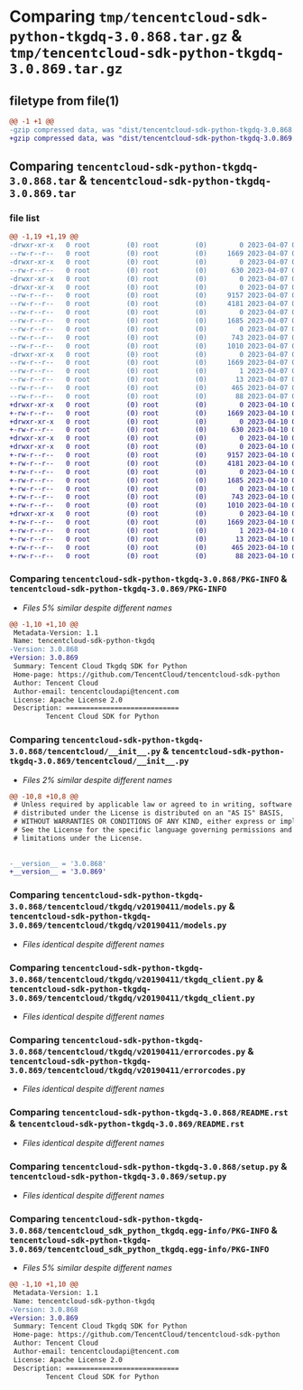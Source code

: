 # Comparing `tmp/tencentcloud-sdk-python-tkgdq-3.0.868.tar.gz` & `tmp/tencentcloud-sdk-python-tkgdq-3.0.869.tar.gz`

## filetype from file(1)

```diff
@@ -1 +1 @@
-gzip compressed data, was "dist/tencentcloud-sdk-python-tkgdq-3.0.868.tar", last modified: Fri Apr  7 01:03:28 2023, max compression
+gzip compressed data, was "dist/tencentcloud-sdk-python-tkgdq-3.0.869.tar", last modified: Mon Apr 10 03:16:46 2023, max compression
```

## Comparing `tencentcloud-sdk-python-tkgdq-3.0.868.tar` & `tencentcloud-sdk-python-tkgdq-3.0.869.tar`

### file list

```diff
@@ -1,19 +1,19 @@
-drwxr-xr-x   0 root         (0) root         (0)        0 2023-04-07 01:03:28.000000 tencentcloud-sdk-python-tkgdq-3.0.868/
--rw-r--r--   0 root         (0) root         (0)     1669 2023-04-07 01:03:28.000000 tencentcloud-sdk-python-tkgdq-3.0.868/PKG-INFO
-drwxr-xr-x   0 root         (0) root         (0)        0 2023-04-07 01:03:28.000000 tencentcloud-sdk-python-tkgdq-3.0.868/tencentcloud/
--rw-r--r--   0 root         (0) root         (0)      630 2023-04-07 01:03:28.000000 tencentcloud-sdk-python-tkgdq-3.0.868/tencentcloud/__init__.py
-drwxr-xr-x   0 root         (0) root         (0)        0 2023-04-07 01:03:28.000000 tencentcloud-sdk-python-tkgdq-3.0.868/tencentcloud/tkgdq/
-drwxr-xr-x   0 root         (0) root         (0)        0 2023-04-07 01:03:28.000000 tencentcloud-sdk-python-tkgdq-3.0.868/tencentcloud/tkgdq/v20190411/
--rw-r--r--   0 root         (0) root         (0)     9157 2023-04-07 01:03:28.000000 tencentcloud-sdk-python-tkgdq-3.0.868/tencentcloud/tkgdq/v20190411/models.py
--rw-r--r--   0 root         (0) root         (0)     4181 2023-04-07 01:03:28.000000 tencentcloud-sdk-python-tkgdq-3.0.868/tencentcloud/tkgdq/v20190411/tkgdq_client.py
--rw-r--r--   0 root         (0) root         (0)        0 2023-04-07 01:03:28.000000 tencentcloud-sdk-python-tkgdq-3.0.868/tencentcloud/tkgdq/v20190411/__init__.py
--rw-r--r--   0 root         (0) root         (0)     1685 2023-04-07 01:03:28.000000 tencentcloud-sdk-python-tkgdq-3.0.868/tencentcloud/tkgdq/v20190411/errorcodes.py
--rw-r--r--   0 root         (0) root         (0)        0 2023-04-07 01:03:28.000000 tencentcloud-sdk-python-tkgdq-3.0.868/tencentcloud/tkgdq/__init__.py
--rw-r--r--   0 root         (0) root         (0)      743 2023-04-07 01:03:28.000000 tencentcloud-sdk-python-tkgdq-3.0.868/README.rst
--rw-r--r--   0 root         (0) root         (0)     1010 2023-04-07 01:03:28.000000 tencentcloud-sdk-python-tkgdq-3.0.868/setup.py
-drwxr-xr-x   0 root         (0) root         (0)        0 2023-04-07 01:03:28.000000 tencentcloud-sdk-python-tkgdq-3.0.868/tencentcloud_sdk_python_tkgdq.egg-info/
--rw-r--r--   0 root         (0) root         (0)     1669 2023-04-07 01:03:28.000000 tencentcloud-sdk-python-tkgdq-3.0.868/tencentcloud_sdk_python_tkgdq.egg-info/PKG-INFO
--rw-r--r--   0 root         (0) root         (0)        1 2023-04-07 01:03:28.000000 tencentcloud-sdk-python-tkgdq-3.0.868/tencentcloud_sdk_python_tkgdq.egg-info/dependency_links.txt
--rw-r--r--   0 root         (0) root         (0)       13 2023-04-07 01:03:28.000000 tencentcloud-sdk-python-tkgdq-3.0.868/tencentcloud_sdk_python_tkgdq.egg-info/top_level.txt
--rw-r--r--   0 root         (0) root         (0)      465 2023-04-07 01:03:28.000000 tencentcloud-sdk-python-tkgdq-3.0.868/tencentcloud_sdk_python_tkgdq.egg-info/SOURCES.txt
--rw-r--r--   0 root         (0) root         (0)       88 2023-04-07 01:03:28.000000 tencentcloud-sdk-python-tkgdq-3.0.868/setup.cfg
+drwxr-xr-x   0 root         (0) root         (0)        0 2023-04-10 03:16:46.000000 tencentcloud-sdk-python-tkgdq-3.0.869/
+-rw-r--r--   0 root         (0) root         (0)     1669 2023-04-10 03:16:46.000000 tencentcloud-sdk-python-tkgdq-3.0.869/PKG-INFO
+drwxr-xr-x   0 root         (0) root         (0)        0 2023-04-10 03:16:46.000000 tencentcloud-sdk-python-tkgdq-3.0.869/tencentcloud/
+-rw-r--r--   0 root         (0) root         (0)      630 2023-04-10 03:16:46.000000 tencentcloud-sdk-python-tkgdq-3.0.869/tencentcloud/__init__.py
+drwxr-xr-x   0 root         (0) root         (0)        0 2023-04-10 03:16:46.000000 tencentcloud-sdk-python-tkgdq-3.0.869/tencentcloud/tkgdq/
+drwxr-xr-x   0 root         (0) root         (0)        0 2023-04-10 03:16:46.000000 tencentcloud-sdk-python-tkgdq-3.0.869/tencentcloud/tkgdq/v20190411/
+-rw-r--r--   0 root         (0) root         (0)     9157 2023-04-10 03:16:46.000000 tencentcloud-sdk-python-tkgdq-3.0.869/tencentcloud/tkgdq/v20190411/models.py
+-rw-r--r--   0 root         (0) root         (0)     4181 2023-04-10 03:16:46.000000 tencentcloud-sdk-python-tkgdq-3.0.869/tencentcloud/tkgdq/v20190411/tkgdq_client.py
+-rw-r--r--   0 root         (0) root         (0)        0 2023-04-10 03:16:46.000000 tencentcloud-sdk-python-tkgdq-3.0.869/tencentcloud/tkgdq/v20190411/__init__.py
+-rw-r--r--   0 root         (0) root         (0)     1685 2023-04-10 03:16:46.000000 tencentcloud-sdk-python-tkgdq-3.0.869/tencentcloud/tkgdq/v20190411/errorcodes.py
+-rw-r--r--   0 root         (0) root         (0)        0 2023-04-10 03:16:46.000000 tencentcloud-sdk-python-tkgdq-3.0.869/tencentcloud/tkgdq/__init__.py
+-rw-r--r--   0 root         (0) root         (0)      743 2023-04-10 03:16:46.000000 tencentcloud-sdk-python-tkgdq-3.0.869/README.rst
+-rw-r--r--   0 root         (0) root         (0)     1010 2023-04-10 03:16:46.000000 tencentcloud-sdk-python-tkgdq-3.0.869/setup.py
+drwxr-xr-x   0 root         (0) root         (0)        0 2023-04-10 03:16:46.000000 tencentcloud-sdk-python-tkgdq-3.0.869/tencentcloud_sdk_python_tkgdq.egg-info/
+-rw-r--r--   0 root         (0) root         (0)     1669 2023-04-10 03:16:46.000000 tencentcloud-sdk-python-tkgdq-3.0.869/tencentcloud_sdk_python_tkgdq.egg-info/PKG-INFO
+-rw-r--r--   0 root         (0) root         (0)        1 2023-04-10 03:16:46.000000 tencentcloud-sdk-python-tkgdq-3.0.869/tencentcloud_sdk_python_tkgdq.egg-info/dependency_links.txt
+-rw-r--r--   0 root         (0) root         (0)       13 2023-04-10 03:16:46.000000 tencentcloud-sdk-python-tkgdq-3.0.869/tencentcloud_sdk_python_tkgdq.egg-info/top_level.txt
+-rw-r--r--   0 root         (0) root         (0)      465 2023-04-10 03:16:46.000000 tencentcloud-sdk-python-tkgdq-3.0.869/tencentcloud_sdk_python_tkgdq.egg-info/SOURCES.txt
+-rw-r--r--   0 root         (0) root         (0)       88 2023-04-10 03:16:46.000000 tencentcloud-sdk-python-tkgdq-3.0.869/setup.cfg
```

### Comparing `tencentcloud-sdk-python-tkgdq-3.0.868/PKG-INFO` & `tencentcloud-sdk-python-tkgdq-3.0.869/PKG-INFO`

 * *Files 5% similar despite different names*

```diff
@@ -1,10 +1,10 @@
 Metadata-Version: 1.1
 Name: tencentcloud-sdk-python-tkgdq
-Version: 3.0.868
+Version: 3.0.869
 Summary: Tencent Cloud Tkgdq SDK for Python
 Home-page: https://github.com/TencentCloud/tencentcloud-sdk-python
 Author: Tencent Cloud
 Author-email: tencentcloudapi@tencent.com
 License: Apache License 2.0
 Description: ============================
         Tencent Cloud SDK for Python
```

### Comparing `tencentcloud-sdk-python-tkgdq-3.0.868/tencentcloud/__init__.py` & `tencentcloud-sdk-python-tkgdq-3.0.869/tencentcloud/__init__.py`

 * *Files 2% similar despite different names*

```diff
@@ -10,8 +10,8 @@
 # Unless required by applicable law or agreed to in writing, software
 # distributed under the License is distributed on an "AS IS" BASIS,
 # WITHOUT WARRANTIES OR CONDITIONS OF ANY KIND, either express or implied.
 # See the License for the specific language governing permissions and
 # limitations under the License.
 
 
-__version__ = '3.0.868'
+__version__ = '3.0.869'
```

### Comparing `tencentcloud-sdk-python-tkgdq-3.0.868/tencentcloud/tkgdq/v20190411/models.py` & `tencentcloud-sdk-python-tkgdq-3.0.869/tencentcloud/tkgdq/v20190411/models.py`

 * *Files identical despite different names*

### Comparing `tencentcloud-sdk-python-tkgdq-3.0.868/tencentcloud/tkgdq/v20190411/tkgdq_client.py` & `tencentcloud-sdk-python-tkgdq-3.0.869/tencentcloud/tkgdq/v20190411/tkgdq_client.py`

 * *Files identical despite different names*

### Comparing `tencentcloud-sdk-python-tkgdq-3.0.868/tencentcloud/tkgdq/v20190411/errorcodes.py` & `tencentcloud-sdk-python-tkgdq-3.0.869/tencentcloud/tkgdq/v20190411/errorcodes.py`

 * *Files identical despite different names*

### Comparing `tencentcloud-sdk-python-tkgdq-3.0.868/README.rst` & `tencentcloud-sdk-python-tkgdq-3.0.869/README.rst`

 * *Files identical despite different names*

### Comparing `tencentcloud-sdk-python-tkgdq-3.0.868/setup.py` & `tencentcloud-sdk-python-tkgdq-3.0.869/setup.py`

 * *Files identical despite different names*

### Comparing `tencentcloud-sdk-python-tkgdq-3.0.868/tencentcloud_sdk_python_tkgdq.egg-info/PKG-INFO` & `tencentcloud-sdk-python-tkgdq-3.0.869/tencentcloud_sdk_python_tkgdq.egg-info/PKG-INFO`

 * *Files 5% similar despite different names*

```diff
@@ -1,10 +1,10 @@
 Metadata-Version: 1.1
 Name: tencentcloud-sdk-python-tkgdq
-Version: 3.0.868
+Version: 3.0.869
 Summary: Tencent Cloud Tkgdq SDK for Python
 Home-page: https://github.com/TencentCloud/tencentcloud-sdk-python
 Author: Tencent Cloud
 Author-email: tencentcloudapi@tencent.com
 License: Apache License 2.0
 Description: ============================
         Tencent Cloud SDK for Python
```

